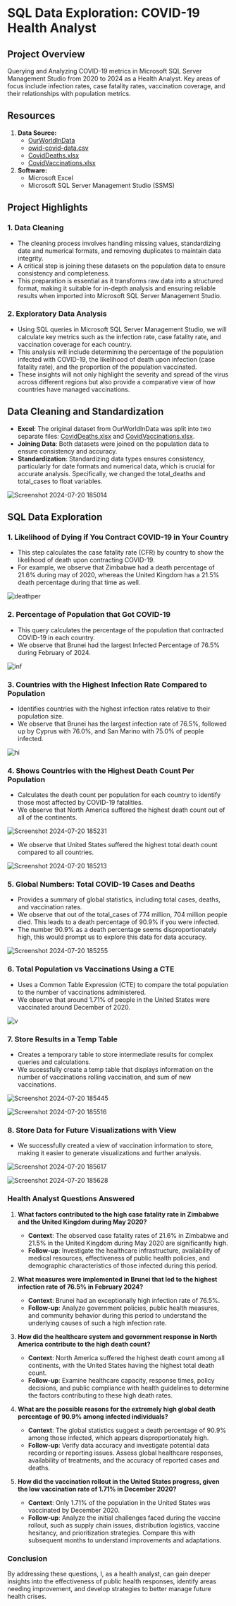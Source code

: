# SQL Data Exploration: COVID-19 Health Analyst

## Project Overview
Querying and Analyzing COVID-19 metrics in Microsoft SQL Server Management Studio from 2020 to 2024 as a Health Analyst. Key areas of focus include infection rates, case fatality rates, vaccination coverage, and their relationships with population metrics.

## Resources
1. **Data Source:**
   - [OurWorldInData](https://ourworldindata.org/covid-deaths)
   - [owid-covid-data.csv](owid-covid-data.csv)
   - [CovidDeaths.xlsx](CovidDeaths.xlsx)
   - [CovidVaccinations.xlsx](CovidVaccinations.xlsx)
2. **Software:**
   - Microsoft Excel
   - Microsoft SQL Server Management Studio (SSMS)

## Project Highlights
### 1. Data Cleaning
- The cleaning process involves handling missing values, standardizing date and numerical formats, and removing duplicates to maintain data integrity.
- A critical step is joining these datasets on the population data to ensure consistency and completeness.
- This preparation is essential as it transforms raw data into a structured format, making it suitable for in-depth analysis and ensuring reliable results when imported into Microsoft SQL Server Management Studio.
### 2. Exploratory Data Analysis
- Using SQL queries in Microsoft SQL Server Management Studio, we will calculate key metrics such as the infection rate, case fatality rate, and vaccination coverage for each country.
- This analysis will include determining the percentage of the population infected with COVID-19, the likelihood of death upon infection (case fatality rate), and the proportion of the population vaccinated.
- These insights will not only highlight the severity and spread of the virus across different regions but also provide a comparative view of how countries have managed vaccinations.

## Data Cleaning and Standardization
- **Excel**: The original dataset from OurWorldInData was split into two separate files: [CovidDeaths.xlsx](CovidDeaths.xlsx) and [CovidVaccinations.xlsx](CovidVaccinations.xlsx).
- **Joining Data**: Both datasets were joined on the population data to ensure consistency and accuracy.
- **Standardization**: Standardizing data types ensures consistency, particularly for date formats and numerical data, which is crucial for accurate analysis. Specifically, we changed the total_deaths and total_cases to float variables.

![Screenshot 2024-07-20 185014](https://github.com/user-attachments/assets/99274f0e-ba85-4757-ad50-ca9781e76a61)

## SQL Data Exploration

### 1. Likelihood of Dying if You Contract COVID-19 in Your Country
- This step calculates the case fatality rate (CFR) by country to show the likelihood of death upon contracting COVID-19.
- For example, we observe that Zimbabwe had a death percentage of 21.6% during may of 2020, whereas the United Kingdom has a 21.5% death percentage during that time as well. 

![deathper](https://github.com/user-attachments/assets/62596de7-cd2a-4815-afb3-9fd4a7fc914a)

### 2. Percentage of Population that Got COVID-19
- This query calculates the percentage of the population that contracted COVID-19 in each country.
- We observe that Brunei had the largest Infected Percentage of 76.5% during February of 2024.

![inf](https://github.com/user-attachments/assets/c7fb1040-bc8e-491d-996d-065f50db3330)

### 3. Countries with the Highest Infection Rate Compared to Population
- Identifies countries with the highest infection rates relative to their population size.
- We observe that Brunei has the largest infection rate of 76.5%, followed up by Cyprus with 76.0%, and San Marino with 75.0% of people infected. 

![hi](https://github.com/user-attachments/assets/0d1cdf99-187d-478c-af2a-e25c883c9797)

### 4. Shows Countries with the Highest Death Count Per Population
- Calculates the death count per population for each country to identify those most affected by COVID-19 fatalities.
- We observe that North America suffered the highest death count out of all of the continents.

![Screenshot 2024-07-20 185231](https://github.com/user-attachments/assets/f1c2c275-0d06-4916-a705-71daa7ce616e)

- We observe that United States suffered the highest total death count compared to all countries. 

![Screenshot 2024-07-20 185213](https://github.com/user-attachments/assets/e57a4549-ae99-4484-9fb6-76ee5b65b1db)

### 5. Global Numbers: Total COVID-19 Cases and Deaths
- Provides a summary of global statistics, including total cases, deaths, and vaccination rates.
- We observe that out of the total_cases of 774 million, 704 million people died. This leads to a death percentage of 90.9% if you were infected.
- The number 90.9% as a death percentage seems disproportionately high, this would prompt us to explore this data for data accuracy.

![Screenshot 2024-07-20 185255](https://github.com/user-attachments/assets/a23f7a94-fa70-4fd1-b741-f1aff0322a1f)

### 6. Total Population vs Vaccinations Using a CTE 
- Uses a Common Table Expression (CTE) to compare the total population to the number of vaccinations administered.
- We observe that around 1.71% of people in the United States were vaccinated around December of 2020. 

![v](https://github.com/user-attachments/assets/c5bf3250-f5f3-4479-82a8-2ded51ee2af1)

### 7. Store Results in a Temp Table
- Creates a temporary table to store intermediate results for complex queries and calculations.
- We sucessfully create a temp table that displays information on the number of vaccinations rolling vaccination, and sum of new vaccinations.

![Screenshot 2024-07-20 185445](https://github.com/user-attachments/assets/ebb682ae-c39c-4c98-b86b-0cc24779b54b)

![Screenshot 2024-07-20 185516](https://github.com/user-attachments/assets/58f282e2-8e5e-4a0d-8ff2-e25082ed6df7)

### 8. Store Data for Future Visualizations with View
- We successfully created a view of vaccination information to store, making it easier to generate visualizations and further analysis.

![Screenshot 2024-07-20 185617](https://github.com/user-attachments/assets/91f6cb77-ce91-4ee1-9c5c-9b2d89c05ff7)

![Screenshot 2024-07-20 185628](https://github.com/user-attachments/assets/ae49f620-e0d4-4266-b51f-4c28f46925f1)

### Health Analyst Questions Answered

1. **What factors contributed to the high case fatality rate in Zimbabwe and the United Kingdom during May 2020?**
   - **Context**: The observed case fatality rates of 21.6% in Zimbabwe and 21.5% in the United Kingdom during May 2020 are significantly high.
   - **Follow-up**: Investigate the healthcare infrastructure, availability of medical resources, effectiveness of public health policies, and demographic characteristics of those infected during this period.

2. **What measures were implemented in Brunei that led to the highest infection rate of 76.5% in February 2024?**
   - **Context**: Brunei had an exceptionally high infection rate of 76.5%.
   - **Follow-up**: Analyze government policies, public health measures, and community behavior during this period to understand the underlying causes of such a high infection rate.

3. **How did the healthcare system and government response in North America contribute to the high death count?**
   - **Context**: North America suffered the highest death count among all continents, with the United States having the highest total death count.
   - **Follow-up**: Examine healthcare capacity, response times, policy decisions, and public compliance with health guidelines to determine the factors contributing to these high death rates.

4. **What are the possible reasons for the extremely high global death percentage of 90.9% among infected individuals?**
   - **Context**: The global statistics suggest a death percentage of 90.9% among those infected, which appears disproportionately high.
   - **Follow-up**: Verify data accuracy and investigate potential data recording or reporting issues. Assess global healthcare responses, availability of treatments, and the accuracy of reported cases and deaths.

5. **How did the vaccination rollout in the United States progress, given the low vaccination rate of 1.71% in December 2020?**
   - **Context**: Only 1.71% of the population in the United States was vaccinated by December 2020.
   - **Follow-up**: Analyze the initial challenges faced during the vaccine rollout, such as supply chain issues, distribution logistics, vaccine hesitancy, and prioritization strategies. Compare this with subsequent months to understand improvements and adaptations.

### Conclusion

By addressing these questions, I, as a health analyst, can gain deeper insights into the effectiveness of public health responses, identify areas needing improvement, and develop strategies to better manage future health crises.
